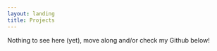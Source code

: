 ```yaml
---
layout: landing
title: Projects
---
```


Nothing to see here (yet), move along and/or check my Github below!
